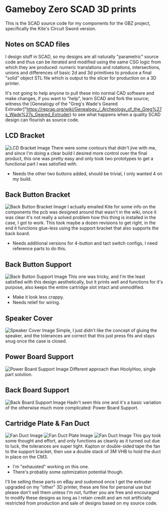 # Gameboy Zero SCAD 3D prints

This is the SCAD source code for my components for the GBZ project, specifically the Kite's Circuit Sword version.

## Notes on SCAD files
I design stuff in SCAD, so my designs are all naturally "parametric" source code and thus can be iterated and modified using the same CSG logic from which they are produced: numeric translations and rotations, intersections, unions and differences of basic 2d and 3d primitives to produce a final "solid" object STL file which is output to the slicer for production on a 3D printer.

It's not going to help anyone to pull these into normal CAD software and make changes, if you want to "help", learn SCAD and fork the source; witness the [Genealogy of the "Greg's Wade's Geared Extruder]"https://reprap.org/wiki/Genealogy_/_Archeology_of_the_Greg%27s_Wade%27s_Geared_Extruder) to see what happens when a quality SCAD design can flourish as source code.

## LCD Bracket
![LCD Bracket Image](/img/lol-lcdbracket.png)
There were some contours that didn't jive with me, and since I'm doing a clear build I desired more control over the final product, this one was pretty easy and only took two prototypes to get a functional part I was satisfied with.
 - Needs the other two buttons added, should be trivial, I only wanted 4 on my build.

## Back Button Bracket
![Back Button Bracket Image](/img/lol-backbuttonboardbracket.png)
I actually emailed Kite for some info on the components the pcb was designed around that wasn't in the wiki, once it was clear it's not really a solved problem how this thing is installed in the case, I got to work. This took maybe a dozen revisions to get right, in the end it functions glue-less using the support bracket that also supports the back board.
 - Needs additional versions for 4-button and tact switch configs, I need reference parts to do this.

## Back Button Support
![Back Button Support Image](/img/lol-bbbbsupport.png)
This one was tricky, and I'm the least satisfied with this design aesthetically, but it prints well and functions for it's purpose, also keeps the entire cartridge slot intact and unmodified.
 - Make it look less crappy.
 - Needs relief for wiring.

## Speaker Cover
![Speaker Cover Image](/img/lol-speakerretainer.png)
Simple, I just didn't like the concept of gluing the speaker, and the tolerances are correct that this just press fits and stays snug once the case is closed.

## Power Board Support
![Power Board Support Image](/img/lol-powerbracket.png)
Different approach than HoolyHoo, single part solution.

## Back Board Support
![Back Board Support Image](/img/lol-backboardbracket.png)
Hadn't seen this one and it's a basic variation of the otherwise much more complicated: Power Board Support.

## Cartridge Plate & Fan Duct
![Fan Duct Image](/img/lol-cartfanductwhole.png)
![Fan Duct Plate Image](/img/lol-cartfanductplate.png)
![Fan Duct Image](/img/lol-cartfanduct.png)
This guy took some thought and effort, and only functions as cleanly as it turned out due to luck, the tolerances are super tight. Kapton or double-sided tape the fan to the support bracket, then use a double stack of 3M VHB to hold the duct in place on the CM3.
 - I'm "exhausted" working on this one.
 - There's probably some optimization potential though.

I'll be selling these parts on eBay and sudomod once I get the extruder upgraded on my "other" 3D printer, these are fine for personal use but please don't sell them unless I'm not, further you are free and encouraged to modify these designs as long as I retain credit and am not artificially restricted from production and sale of designs based on my source code.

